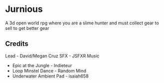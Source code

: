 # Jurnious

A 3d open world rpg where you are a slime hunter and must collect gear to sell to get better gear

## Credits

Lead - David/Megan Cruz
SFX - JSFXR
Music

* Epic at the Jungle - Indieteur
* Loop Minstel Dance - Random Mind
* Underwater Ambient Pad - isaiah658
